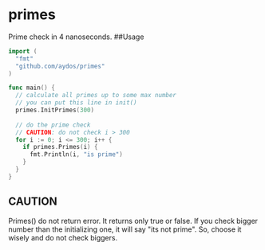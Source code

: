 # primes
Prime check in 4 nanoseconds.
##Usage
```go
import (
  "fmt"
  "github.com/aydos/primes"
)

func main() {
  // calculate all primes up to some max number
  // you can put this line in init()
  primes.InitPrimes(300)
  
  // do the prime check
  // CAUTION: do not check i > 300
  for i := 0; i <= 300; i++ {
    if primes.Primes(i) {
      fmt.Println(i, "is prime")
    }
  }
}
```
## CAUTION
Primes() do not return error. It returns only true or false. If you check bigger number than the initializing one, it will say "its not prime". So, choose it wisely and do not check biggers.

